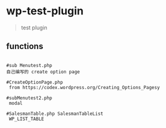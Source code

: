# wp-test-plugin
>test plugin

## functions
```index

#sub Menutest.php
自己编写的 create option page

#CreateOptionPage.php
 from https://codex.wordpress.org/Creating_Options_Pagesy

#subMenutest2.php
 modal

#SalesmanTable.php SalesmanTableList
 WP_LIST_TABLE

```

